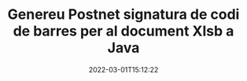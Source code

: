 ---
############################# Static ############################
layout: "auto-gen-signature"
date: 2022-03-01T15:12:22
draft: false
operation: Sign
signaturetype: Barcode
codetype: Postnet
fileformat: Xlsb
productName: Java
lang: ca
productCode: java
otherformats: pdf doc docx docm dot dotm dotx odt ott rtf xls xlsx xlsm xlsb csv ods ots xltx xltm ppt pptx pps ppsx odp otp potx potm pptm ppsm png jpg bmp gif tiff svg webp wmf
breadcrumb: Put  Barcode signature on Xlsb for Java

############################# Head ############################
head_title: "Document electrònic Xlsb amb codi de barres Postnet a Java"
head_description: "Creeu la signatura de codi de barres Postnet i poseu-la al document Xlsb amb Java utilitzant un parell de línies de codi. Utilitzeu l'API de signatura de documents de GroupDocs per signar diversos formats de fitxer."

############################# Header ############################
title: "Genereu Postnet signatura de codi de barres per al document Xlsb a Java"
description: "eSigne els vostres documents comercials de Xlsb amb el codi de barres Postnet. Genereu la signatura de codi de barres de manera ràpida i senzilla amb unes poques línies de codi per configurar les opcions de signatura."
bg_image: "https://cms.admin.containerize.com/templates/aspose/App_Themes/V3/images/bg/header1.png"
bg_overlay: false
button:
    enable: true

############################# SubMenu ############################
submenu:
    enable: true

    left:
        img_alt: "GroupDocs.Signature for Java"
        image: "https://cms.admin.containerize.com/templates/groupdocs/images/product-logos/90x90-noborder/groupdocs-signature-java.png"
        product: "GroupDocs.Signature"
        platform: "Java"



############################# About ############################
about:
    enable: true
    title: "Sobre l'API de signatures de codi de barres de GroupDocs.Signature for Java."
    content: |
        [GroupDocs.Signature for Java](https://products.groupdocs.com/signature/java/) és una API ràpida i senzilla per gestionar la signatura electrònica de documents digitals mitjançant tipus de codi de barres com UPCA, UPCE, EAN13, EAN14, Code39, Code39Extended, Code128, Codabar, Postnet, ISBN , ITF14 i molts altres. Els clients poden crear fàcilment codis de barres que proporcionen el text necessari i posar-los en PDF, documents de Microsoft Office Words, llibres de treball de Microsoft Office Excel, presentacions de MS PowerPoint, fitxers Adobe Photoshop i diversos formats d'imatge. Els codis de barres col·locats als documents es poden actualitzar, cercar, verificar, suprimir o visualitzar prèviament. A més, s'admet la personalització de codis de barres.
    

############################# Steps ############################
steps:
    enable: true
    title_left: "Passos per signar Xlsb amb Barcode a Java"
    content_left: |
        [GroupDocs.Signature for Java](https://products.groupdocs.com/signature/java/) ofereix la possibilitat de signar documents Xlsb amb signatures Barcode de manera ràpida i senzilla.
        
        * Creeu una instància de la classe Signature que proporcioni el fitxer Xlsb que s'ha de signar com a camí o flux de memòria
        * Instancieu la classe SignOptions i configureu totes les dades sol·licitades.
        * Invoqueu el mètode Signature.Sign() passant el fitxer de sortida Xlsb o el flux de memòria

    title_right: " Requisits del sistema"
    content_right: |
        GroupDocs.Signature for Java són compatibles amb totes les plataformes i sistemes operatius principals. Abans d'executar el codi següent, assegureu-vos que teniu els següents requisits previs instal·lats al vostre sistema.

        * Sistemes operatius: Microsoft Windows, Linux, MacOS
        * Entorns de desenvolupament: NetBeans, Intellij IDEA, Eclipse, etc.
        * Java runtime: J2SE 6.0 and above
        * Obteniu l'últim GroupDocs.Signature for Java de [Maven](https://repository.groupdocs.com/webapp/#/artifacts/browse/tree/General/repo/com/groupdocs/groupdocs-signature)
         
    code: |
        ```java    
                
        // Set up input Xlsb file
        String filePath = "input.xlsb";
        // Set up output file
        String outputFilePath = "output.xlsb";

        // Instantiate Signature for input file
        Signature signature = new Signature(filePath);

        // create barcode option with predefined barcode text
        BarcodeSignOptions options = new BarcodeSignOptions("John Smith");

        // setup Barcode encoding type
        options.setEncodeType(BarcodeTypes.Postnet);

        // set signature position
        options.setLeft(50);
        options.setTop(50);
        options.setWidth(200);
        options.setHeight(50);

        // sign Xlsb document
        SignResult result = signature.sign(outputFilePath, options);

        ```

############################# Demos ############################
demos:
    enable: true
    title: "Signant documents de Xlsb amb Barcode Demostració en directe"
    content: |
       Signa el fitxer Xlsb amb diverses signatures ara mateix visitant el lloc web [GroupDocs.Signature App](https://products.groupdocs.app/signature/family). Demostració gratuïta en línia esperant-te.

        
############################# About Formats ############################
about_formats:
    enable: true
    format:
        # format loop
        - icon: "fas fa-barcode"
          title: "About Postnet Barcode"
          content: |
            POSTNET (Tècnica de codificació numèrica postal) és una simbologia de codi de barres utilitzada pel servei postal dels Estats Units per ajudar a dirigir el correu.
          characterset: |
             Dígits numèrics (0-9).
          textcapacity: |
             Fins a 11 caràcters.
          image: |
             iVBORw0KGgoAAAANSUhEUgAAACcAAAAjCAYAAAAXMhMjAAAAAXNSR0IArs4c6QAAAARnQU1BAACxjwv8YQUAAAAJcEhZcwAADsMAAA7DAcdvqGQAAACeSURBVFhH7c7BCkMxEELR/P9Pp1LoRrCXpi4Cbw5kIRKZtS82x52a407Ncae+HrfWer8Pyr+i/3NcQv/nuIT+z3EJ/X/Ocf9mlxuhsXZ2uREaa2eXG6Gxdna5ERprZ5cbobF2drkRGmtnlxuhsXZ2uREaa2eXG6Gxdna5ERprZ5cbobF2drkRGmtnlxuhsXZ2ubnAHHdqjjt18XF7vwDevzbHqsQWPwAAAABJRU5ErkJggg==

          link: ""

############################# More Formats ############################
more_formats:
    enable: true
    title: "Altres signatures admeses de Barcode per a Java"
    content: |
        "També podeu signar Xlsb amb altres tipus de signatura. Si us plau, consulteu la llista a continuació."
    format: 
        
       
back_to_top:
    enable: true
---